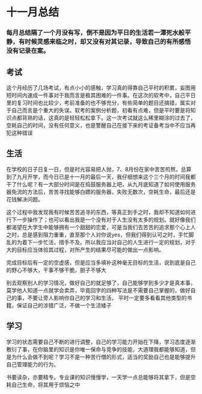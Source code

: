 # 十一月总结

### 每月总结隔了一个月没有写，倒不是因为平日的生活若一潭死水般平静，有时候灵感来临之时，却又没有对其记录，导致自己的有所感悟没有记录在案。

## 考试

这个月经历了几场考试，有点小小的感触，学习真的得靠自己平时的积累，妄图用短时间内速成一件事对于我而言是极其困难的一件事。在这次的软考中，自己平日里的复习时间也比较少，考前准备的也不够充分，有些简单的题目还搞错，属实对于自己而言是个重大的失误。软考的案例分析题，初看有点难，但是平时要是将知识点都背熟的话，这真的是轻轻松松拿下。这一次考试就这么稀里糊涂的过去了，空耗自己的时间，没有任何意义，也是警醒自己在接下来的考证备考当中不应当再犯这种错误

## 生活

在学校的日子日复一日，但是时光容易把人抛，7、8月份在家中苦苦煎熬，总算到了九月开学，而今日已是十一月的最后一天，我仔细想来这个三个月的时间我都干了什么呢？有一大部分时间是在捣鼓服务器上吧，从九月底知道了如何使用服务器免流的方法后，苦苦寻找能够白嫖的服务器，失败无数次，空耗生命，最后还是花钱解决问题。

这个过程中我发现我有时候苦苦追寻的东西，等真正到手之时，我却不知道如何进行下一步操作了；也可以看出我是一个没有对于人生没有太多的规划。就好像我们都渴望在大学生中能够拥有一个甜甜的恋爱，可是当我们去苦苦的追求那个心上人之时，总是感到阻力重重，直至那个人对你说yes，但我们得到认可之时，手忙脚乱的为着下一步忙活，措手不及。所以我应当对自己的人生进行一定的规划，对于大的目标应当体验其过程，对所产生的结果尽可能的做出一点影响。

完成目标后有一定的空虚感，但是应当多填补这种毫无目标的生活，说到底是自己的野心不够大，干事不够干脆，胆子不够大

别去观察别人的学习情况，做好自己的就足够了，自己能够学到多少才是真本事，莫学他人知道一点就学会卖弄，毕竟回字的四种写法是不需要自己掌握的，做好自己的事，不要让旁人影响你自己的学习和生活， 平时一定要多看看其他类型的书籍，保证自己的涉猎广泛，不做一个生活矮子

## 学习

学习的状态需要自己不断的进行调整，自己的学习能力开始在下降，学习态度逐渐敷衍了事，在你脑里的知识是你唯一保命与竞争的技能，大道理我都能够知道，但是为什么会做不到呢？学习不是一种苦行僧的形式，适当的奖励自己也是能够提升自己管理能力的行为。

书要读杂，亦要精专。专业课的知识慢慢学，一天学一点总能够将其拿下，但是空耗自己生命，将其用于烦恼之中



## 









